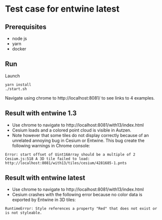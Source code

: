 # Test case for entwine latest

## Prerequisites

- node js
- yarn
- docker

## Run

Launch

```
yarn install
./start.sh
```

Navigate using chrome to http://localhost:8081/ to see links to 4 examples.

## Result with entwine 1.3

- Use chrome to navigate to http://localhost:8081/with13/index.html
- Cesium loads and a colored point cloud is visible in Autzen.
- Note however that some tiles do not display correctly because of an unrelated annoying bug in Cesium or Entwine. This bug create the following warnings in Chrome console:

```
Error: start offset of Uint16Array should be a multiple of 2
Cesium.js:518 A 3D tile failed to load: http://localhost:8081/with13/tiles/cesium/4281685-1.pnts
```

## Result with entwine latest

- Use chrome to navigate to http://localhost:8081/with13/index.html
- Cesium crashes with the following error because no color data is exported by Entwine in 3D tiles:

```
RuntimeError: Style references a property "Red" that does not exist or is not styleable.
```
